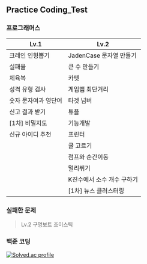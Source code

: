 ## Practice Coding_Test
  
### 프로그래머스

| **Lv.1**             | **Lv.2**                   |
| -------------------- | -------------------------- |
| 크레인 인형뽑기      | JadenCase 문자열 만들기    |
| 실패율               | 큰 수 만들기               |
| 체육복               | 카펫                       |
| 성격 유형 검사       | 게임맵 최단거리            |
| 숫자 문자여과 영단어 | 타겟 넘버                  |
| 신고 결과 받기       | 튜플                       |
| [1차] 비밀지도       | 기능개발                   |
| 신규 아이디 추천     | 프린터                     |
|                      | 귤 고르기                  |
|                      | 점프와 순간이동            |
|                      | 멀리뛰기                   |
|                      | K진수에서 소수 개수 구하기 |
|                      | [1차] 뉴스 클러스터링      |


### 실패한 문제

> Lv.2 구명보트 조이스틱

  
### 백준 코딩

[![Solved.ac
profile](http://mazassumnida.wtf/api/v2/generate_badge?boj=eodrmfdl1004)](https://solved.ac/eodrmfdl1004)
